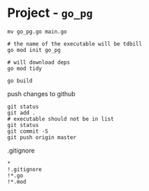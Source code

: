 # Project - `go_pg`

```
mv go_pg.go main.go

# the name of the executable will be tdbill
go mod init go_pg

# will download deps
go mod tidy

go build
```

push changes to github

```
git status
git add .
# executable should not be in list
git status
git commit -S
git push origin master
```

.gitignore

```
*
!.gitignore
!*.go
!*.mod
```

